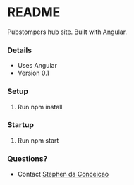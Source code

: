# README #

Pubstompers hub site. Built with Angular.

### Details ###

* Uses Angular
* Version 0.1


### Setup ###

1. Run npm install

### Startup ###
1. Run npm start

### Questions? ###

* Contact [Stephen da Conceicao](mailto:stephen@stephenandrewdesigns.com)
